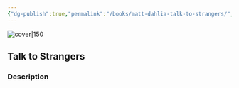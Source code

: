 ```yaml
---
{"dg-publish":true,"permalink":"/books/matt-dahlia-talk-to-strangers/","title":"\"Talk to Strangers\"","tags":["autobiography","non-fiction"]}
---
```




![cover|150](https://tse2.mm.bing.net/th/id/OIP.5lbub_pMgfJv-aGeDNB_HQHaLc?pid=Api)

## Talk to Strangers

### Description


```